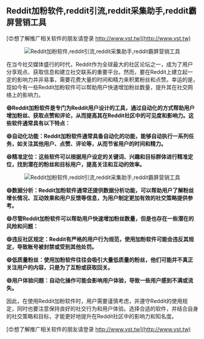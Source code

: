 ## **Reddit加粉软件,reddit引流,reddit采集助手,reddit霸屏营销工具**

[😍想了解推广相关软件的朋友请登录 http://www.vst.tw](http://www.vst.tw)

 <center><img src="https://vst.tw/MP4/tuiguang/png/5.png" alt="Reddit加粉软件,reddit引流,reddit采集助手,reddit霸屏营销工具"></center>

在当今社交媒体盛行的时代，Reddit作为全球最大的社区论坛之一，成为了用户分享观点、获取信息和建立社交联系的重要平台。然而，要在Reddit上建立起一定的影响力并非易事，需要花费大量的时间和精力来积累粉丝和点赞。幸运的是，现如今有一些Reddit加粉软件可以帮助用户快速增加粉丝数量，提升其在社交网络上的影响力。

**😄Reddit加粉软件是专门为Reddit用户设计的工具，通过自动化的方式帮助用户增加粉丝、获取点赞和评论，从而提高其在Reddit社区中的可见度和影响力。这些软件通常具有以下特点：**

**😄自动化功能：Reddit加粉软件通常具备自动化的功能，能够自动执行一系列任务，如关注其他用户、点赞、评论等，从而节省用户的时间和精力。**

**😄精准定位：这些软件可以根据用户设定的关键词、兴趣和目标群体进行精准定位，找到潜在的粉丝和目标用户，提高关注和互动的效率。**

 <center><img src="https://vst.tw/MP4/tuiguang/png/0.png" alt="Reddit加粉软件,reddit引流,reddit采集助手,reddit霸屏营销工具"></center>

**😄数据分析：Reddit加粉软件通常还提供数据分析功能，可以帮助用户了解粉丝增长情况、互动效果和用户反馈等信息，为用户制定更加有效的社交策略提供参考。**

**😄尽管Reddit加粉软件可以帮助用户快速增加粉丝数量，但是也存在一些潜在的风险和问题：**

**😄违反社区规定：Reddit有严格的用户行为规范，使用加粉软件可能会违反其规定，导致账号被封禁或受到其他处罚。**

**😄低质量粉丝：使用加粉软件往往会吸引大量低质量的粉丝，他们可能并不真正关注用户的内容，只是为了互粉或获取回关。**

**😄用户体验问题：自动化操作可能会影响用户体验，导致一些用户感到不满或流失。**

因此，在使用Reddit加粉软件时，用户需要谨慎考虑，并遵守Reddit的使用规定，同时也要注意保持良好的社交行为和用户体验。选择合适的软件，并结合自身的社交策略和目标，才能更好地提升在Reddit社区中的影响力和知名度。

[😍想了解推广相关软件的朋友请登录 http://www.vst.tw](http://www.vst.tw)



